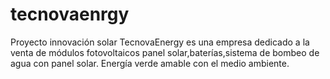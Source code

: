 # tecnovaenrgy
Proyecto innovación solar
TecnovaEnergy es una empresa dedicado a la venta de módulos fotovoltaicos panel solar,baterías,sistema de bombeo de agua con panel solar. Energía verde amable con el medio ambiente.
